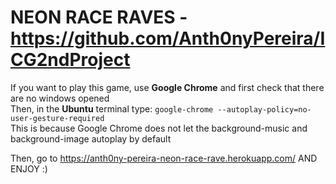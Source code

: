 # NEON RACE RAVES - https://github.com/Anth0nyPereira/ICG2ndProject

<p align="center">
</p>

If you want to play this game, use **Google Chrome** and first check that there are no windows opened </br>
Then, in the **Ubuntu** terminal type: ``google-chrome --autoplay-policy=no-user-gesture-required`` </br>
This is because Google Chrome does not let the background-music and background-image autoplay by default </br>

Then, go to https://anth0ny-pereira-neon-race-rave.herokuapp.com/ AND ENJOY :)



